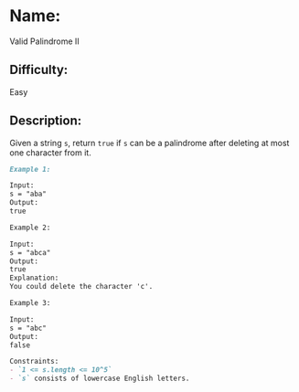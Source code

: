# Name: 
Valid Palindrome II

## Difficulty: 
Easy

## Description: 
Given a string `s`, return `true` if `s` can be a palindrome after deleting at most one character from it.
```markdown
Example 1:

Input:
s = "aba"
Output:
true

Example 2:

Input:
s = "abca"
Output:
true
Explanation:
You could delete the character 'c'.

Example 3:

Input:
s = "abc"
Output:
false

Constraints:
- `1 <= s.length <= 10^5`
- `s` consists of lowercase English letters.
```